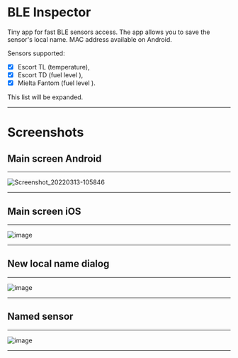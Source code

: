 # BLE Inspector
Tiny app for fast BLE sensors access.
The app allows you to save the sensor's local name.
MAC address available on Android.

Sensors supported:  
- [x] Escort TL (temperature), 
- [x] Escort TD (fuel level ), 
- [x] Mielta Fantom (fuel level ).

This list will be expanded.

----------------------------------------------

# Screenshots

## Main screen Android
----------------------------------------------
![Screenshot_20220313-105846](https://user-images.githubusercontent.com/54446451/158075306-cff4fd71-b7c4-4445-b730-698f2abc0142.png)

----------------------------------------------

## Main screen iOS
----------------------------------------------
![image](https://user-images.githubusercontent.com/54446451/158074956-2ffc388d-100b-4f37-b21a-a2cb342a5609.png)

----------------------------------------------

## New local name dialog
----------------------------------------------
![image](https://user-images.githubusercontent.com/54446451/158074962-93e0df6d-a60d-48d1-a8f1-12fdc8d18c2e.png)

----------------------------------------------

## Named sensor
----------------------------------------------
![image](https://user-images.githubusercontent.com/54446451/158074964-477bb499-57dc-4df5-ba0f-a26dfa487cc0.png)

----------------------------------------------
